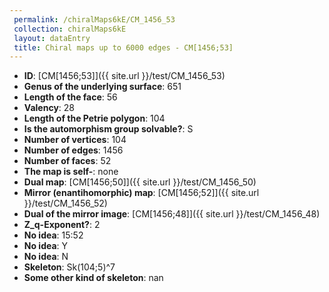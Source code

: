 ```yaml
--- 
 permalink: /chiralMaps6kE/CM_1456_53 
 collection: chiralMaps6kE
 layout: dataEntry
 title: Chiral maps up to 6000 edges - CM[1456;53]
---
```


- **ID**: [CM[1456;53]]({{ site.url }}/test/CM_1456_53)
- **Genus of the underlying surface**: 651
- **Length of the face**: 56
- **Valency**: 28
- **Length of the Petrie polygon**: 104
- **Is the automorphism group solvable?**: S
- **Number of vertices**: 104
- **Number of edges**: 1456
- **Number of faces**: 52
- **The map is self-**: none
- **Dual map**: [CM[1456;50]]({{ site.url }}/test/CM_1456_50)
- **Mirror (enantihomorphic) map**: [CM[1456;52]]({{ site.url }}/test/CM_1456_52)
- **Dual of the mirror image**: [CM[1456;48]]({{ site.url }}/test/CM_1456_48)
- **Z_q-Exponent?**: 2
- **No idea**:  15:52
- **No idea**: Y
- **No idea**: N
- **Skeleton**: Sk(104;5)^7
- **Some other kind of skeleton**: nan
